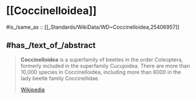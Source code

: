 
# [[Coccinelloidea]] 

#is_/same_as :: [[_Standards/WikiData/WD~Coccinelloidea,25406957]] 

## #has_/text_of_/abstract 

> **Coccinelloidea** is a superfamily of beetles in the order Coleoptera, formerly included in the superfamily Cucujoidea. There are more than 10,000 species in Coccinelloidea, including more than 6000 in the lady beetle family Coccinellidae.
>
> [Wikipedia](https://en.wikipedia.org/wiki/Coccinelloidea) 

